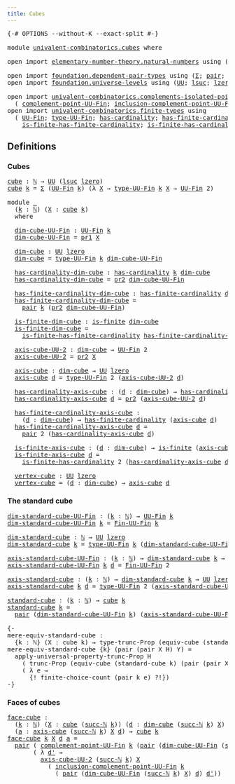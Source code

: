 ```yaml
---
title: Cubes
---
```


<pre class="Agda"><a id="31" class="Symbol">{-#</a> <a id="35" class="Keyword">OPTIONS</a> <a id="43" class="Pragma">--without-K</a> <a id="55" class="Pragma">--exact-split</a> <a id="69" class="Symbol">#-}</a>

<a id="74" class="Keyword">module</a> <a id="81" href="univalent-combinatorics.cubes.html" class="Module">univalent-combinatorics.cubes</a> <a id="111" class="Keyword">where</a>

<a id="118" class="Keyword">open</a> <a id="123" class="Keyword">import</a> <a id="130" href="elementary-number-theory.natural-numbers.html" class="Module">elementary-number-theory.natural-numbers</a> <a id="171" class="Keyword">using</a> <a id="177" class="Symbol">(</a><a id="178" href="elementary-number-theory.natural-numbers.html#1530" class="Datatype">ℕ</a><a id="179" class="Symbol">;</a> <a id="181" href="elementary-number-theory.natural-numbers.html#1551" class="InductiveConstructor">zero-ℕ</a><a id="187" class="Symbol">;</a> <a id="189" href="elementary-number-theory.natural-numbers.html#1564" class="InductiveConstructor">succ-ℕ</a><a id="195" class="Symbol">)</a>

<a id="198" class="Keyword">open</a> <a id="203" class="Keyword">import</a> <a id="210" href="foundation.dependent-pair-types.html" class="Module">foundation.dependent-pair-types</a> <a id="242" class="Keyword">using</a> <a id="248" class="Symbol">(</a><a id="249" href="foundation-core.dependent-pair-types.html#515" class="Record">Σ</a><a id="250" class="Symbol">;</a> <a id="252" href="foundation-core.dependent-pair-types.html#588" class="InductiveConstructor">pair</a><a id="256" class="Symbol">;</a> <a id="258" href="foundation-core.dependent-pair-types.html#605" class="Field">pr1</a><a id="261" class="Symbol">;</a> <a id="263" href="foundation-core.dependent-pair-types.html#617" class="Field">pr2</a><a id="266" class="Symbol">)</a>
<a id="268" class="Keyword">open</a> <a id="273" class="Keyword">import</a> <a id="280" href="foundation.universe-levels.html" class="Module">foundation.universe-levels</a> <a id="307" class="Keyword">using</a> <a id="313" class="Symbol">(</a><a id="314" href="foundation-core.universe-levels.html#235" class="Primitive">UU</a><a id="316" class="Symbol">;</a> <a id="318" href="Agda.Primitive.html#780" class="Primitive">lsuc</a><a id="322" class="Symbol">;</a> <a id="324" href="Agda.Primitive.html#764" class="Primitive">lzero</a><a id="329" class="Symbol">)</a>

<a id="332" class="Keyword">open</a> <a id="337" class="Keyword">import</a> <a id="344" href="univalent-combinatorics.complements-isolated-points.html" class="Module">univalent-combinatorics.complements-isolated-points</a> <a id="396" class="Keyword">using</a>
  <a id="404" class="Symbol">(</a> <a id="406" href="univalent-combinatorics.complements-isolated-points.html#4996" class="Function">complement-point-UU-Fin</a><a id="429" class="Symbol">;</a> <a id="431" href="univalent-combinatorics.complements-isolated-points.html#5153" class="Function">inclusion-complement-point-UU-Fin</a><a id="464" class="Symbol">)</a>
<a id="466" class="Keyword">open</a> <a id="471" class="Keyword">import</a> <a id="478" href="univalent-combinatorics.finite-types.html" class="Module">univalent-combinatorics.finite-types</a> <a id="515" class="Keyword">using</a>
  <a id="523" class="Symbol">(</a> <a id="525" href="univalent-combinatorics.finite-types.html#5852" class="Function">UU-Fin</a><a id="531" class="Symbol">;</a> <a id="533" href="univalent-combinatorics.finite-types.html#5914" class="Function">type-UU-Fin</a><a id="544" class="Symbol">;</a> <a id="546" href="univalent-combinatorics.finite-types.html#5208" class="Function">has-cardinality</a><a id="561" class="Symbol">;</a> <a id="563" href="univalent-combinatorics.finite-types.html#6177" class="Function">has-finite-cardinality</a><a id="585" class="Symbol">;</a> <a id="587" href="univalent-combinatorics.finite-types.html#4134" class="Function">is-finite</a><a id="596" class="Symbol">;</a>
    <a id="602" href="univalent-combinatorics.finite-types.html#11762" class="Function">is-finite-has-finite-cardinality</a><a id="634" class="Symbol">;</a> <a id="636" href="univalent-combinatorics.finite-types.html#12012" class="Function">is-finite-has-cardinality</a><a id="661" class="Symbol">;</a> <a id="663" href="univalent-combinatorics.finite-types.html#9696" class="Function">Fin-UU-Fin</a><a id="673" class="Symbol">)</a>
</pre>
## Definitions

### Cubes

<pre class="Agda"><a id="cube"></a><a id="715" href="univalent-combinatorics.cubes.html#715" class="Function">cube</a> <a id="720" class="Symbol">:</a> <a id="722" href="elementary-number-theory.natural-numbers.html#1530" class="Datatype">ℕ</a> <a id="724" class="Symbol">→</a> <a id="726" href="foundation-core.universe-levels.html#235" class="Primitive">UU</a> <a id="729" class="Symbol">(</a><a id="730" href="Agda.Primitive.html#780" class="Primitive">lsuc</a> <a id="735" href="Agda.Primitive.html#764" class="Primitive">lzero</a><a id="740" class="Symbol">)</a>
<a id="742" href="univalent-combinatorics.cubes.html#715" class="Function">cube</a> <a id="747" href="univalent-combinatorics.cubes.html#747" class="Bound">k</a> <a id="749" class="Symbol">=</a> <a id="751" href="foundation-core.dependent-pair-types.html#515" class="Record">Σ</a> <a id="753" class="Symbol">(</a><a id="754" href="univalent-combinatorics.finite-types.html#5852" class="Function">UU-Fin</a> <a id="761" href="univalent-combinatorics.cubes.html#747" class="Bound">k</a><a id="762" class="Symbol">)</a> <a id="764" class="Symbol">(λ</a> <a id="767" href="univalent-combinatorics.cubes.html#767" class="Bound">X</a> <a id="769" class="Symbol">→</a> <a id="771" href="univalent-combinatorics.finite-types.html#5914" class="Function">type-UU-Fin</a> <a id="783" href="univalent-combinatorics.cubes.html#747" class="Bound">k</a> <a id="785" href="univalent-combinatorics.cubes.html#767" class="Bound">X</a> <a id="787" class="Symbol">→</a> <a id="789" href="univalent-combinatorics.finite-types.html#5852" class="Function">UU-Fin</a> <a id="796" class="Number">2</a><a id="797" class="Symbol">)</a>

<a id="800" class="Keyword">module</a> <a id="807" href="univalent-combinatorics.cubes.html#807" class="Module">_</a>
  <a id="811" class="Symbol">(</a><a id="812" href="univalent-combinatorics.cubes.html#812" class="Bound">k</a> <a id="814" class="Symbol">:</a> <a id="816" href="elementary-number-theory.natural-numbers.html#1530" class="Datatype">ℕ</a><a id="817" class="Symbol">)</a> <a id="819" class="Symbol">(</a><a id="820" href="univalent-combinatorics.cubes.html#820" class="Bound">X</a> <a id="822" class="Symbol">:</a> <a id="824" href="univalent-combinatorics.cubes.html#715" class="Function">cube</a> <a id="829" href="univalent-combinatorics.cubes.html#812" class="Bound">k</a><a id="830" class="Symbol">)</a>
  <a id="834" class="Keyword">where</a>
  
  <a id="845" href="univalent-combinatorics.cubes.html#845" class="Function">dim-cube-UU-Fin</a> <a id="861" class="Symbol">:</a> <a id="863" href="univalent-combinatorics.finite-types.html#5852" class="Function">UU-Fin</a> <a id="870" href="univalent-combinatorics.cubes.html#812" class="Bound">k</a>
  <a id="874" href="univalent-combinatorics.cubes.html#845" class="Function">dim-cube-UU-Fin</a> <a id="890" class="Symbol">=</a> <a id="892" href="foundation-core.dependent-pair-types.html#605" class="Field">pr1</a> <a id="896" href="univalent-combinatorics.cubes.html#820" class="Bound">X</a>

  <a id="901" href="univalent-combinatorics.cubes.html#901" class="Function">dim-cube</a> <a id="910" class="Symbol">:</a> <a id="912" href="foundation-core.universe-levels.html#235" class="Primitive">UU</a> <a id="915" href="Agda.Primitive.html#764" class="Primitive">lzero</a>
  <a id="923" href="univalent-combinatorics.cubes.html#901" class="Function">dim-cube</a> <a id="932" class="Symbol">=</a> <a id="934" href="univalent-combinatorics.finite-types.html#5914" class="Function">type-UU-Fin</a> <a id="946" href="univalent-combinatorics.cubes.html#812" class="Bound">k</a> <a id="948" href="univalent-combinatorics.cubes.html#845" class="Function">dim-cube-UU-Fin</a>

  <a id="967" href="univalent-combinatorics.cubes.html#967" class="Function">has-cardinality-dim-cube</a> <a id="992" class="Symbol">:</a> <a id="994" href="univalent-combinatorics.finite-types.html#5208" class="Function">has-cardinality</a> <a id="1010" href="univalent-combinatorics.cubes.html#812" class="Bound">k</a> <a id="1012" href="univalent-combinatorics.cubes.html#901" class="Function">dim-cube</a>
  <a id="1023" href="univalent-combinatorics.cubes.html#967" class="Function">has-cardinality-dim-cube</a> <a id="1048" class="Symbol">=</a> <a id="1050" href="foundation-core.dependent-pair-types.html#617" class="Field">pr2</a> <a id="1054" href="univalent-combinatorics.cubes.html#845" class="Function">dim-cube-UU-Fin</a>

  <a id="1073" href="univalent-combinatorics.cubes.html#1073" class="Function">has-finite-cardinality-dim-cube</a> <a id="1105" class="Symbol">:</a> <a id="1107" href="univalent-combinatorics.finite-types.html#6177" class="Function">has-finite-cardinality</a> <a id="1130" href="univalent-combinatorics.cubes.html#901" class="Function">dim-cube</a>
  <a id="1141" href="univalent-combinatorics.cubes.html#1073" class="Function">has-finite-cardinality-dim-cube</a> <a id="1173" class="Symbol">=</a>
    <a id="1179" href="foundation-core.dependent-pair-types.html#588" class="InductiveConstructor">pair</a> <a id="1184" href="univalent-combinatorics.cubes.html#812" class="Bound">k</a> <a id="1186" class="Symbol">(</a><a id="1187" href="foundation-core.dependent-pair-types.html#617" class="Field">pr2</a> <a id="1191" href="univalent-combinatorics.cubes.html#845" class="Function">dim-cube-UU-Fin</a><a id="1206" class="Symbol">)</a>

  <a id="1211" href="univalent-combinatorics.cubes.html#1211" class="Function">is-finite-dim-cube</a> <a id="1230" class="Symbol">:</a> <a id="1232" href="univalent-combinatorics.finite-types.html#4134" class="Function">is-finite</a> <a id="1242" href="univalent-combinatorics.cubes.html#901" class="Function">dim-cube</a>
  <a id="1253" href="univalent-combinatorics.cubes.html#1211" class="Function">is-finite-dim-cube</a> <a id="1272" class="Symbol">=</a>
    <a id="1278" href="univalent-combinatorics.finite-types.html#11762" class="Function">is-finite-has-finite-cardinality</a> <a id="1311" href="univalent-combinatorics.cubes.html#1073" class="Function">has-finite-cardinality-dim-cube</a>

  <a id="1346" href="univalent-combinatorics.cubes.html#1346" class="Function">axis-cube-UU-2</a> <a id="1361" class="Symbol">:</a> <a id="1363" href="univalent-combinatorics.cubes.html#901" class="Function">dim-cube</a> <a id="1372" class="Symbol">→</a> <a id="1374" href="univalent-combinatorics.finite-types.html#5852" class="Function">UU-Fin</a> <a id="1381" class="Number">2</a>
  <a id="1385" href="univalent-combinatorics.cubes.html#1346" class="Function">axis-cube-UU-2</a> <a id="1400" class="Symbol">=</a> <a id="1402" href="foundation-core.dependent-pair-types.html#617" class="Field">pr2</a> <a id="1406" href="univalent-combinatorics.cubes.html#820" class="Bound">X</a>

  <a id="1411" href="univalent-combinatorics.cubes.html#1411" class="Function">axis-cube</a> <a id="1421" class="Symbol">:</a> <a id="1423" href="univalent-combinatorics.cubes.html#901" class="Function">dim-cube</a> <a id="1432" class="Symbol">→</a> <a id="1434" href="foundation-core.universe-levels.html#235" class="Primitive">UU</a> <a id="1437" href="Agda.Primitive.html#764" class="Primitive">lzero</a>
  <a id="1445" href="univalent-combinatorics.cubes.html#1411" class="Function">axis-cube</a> <a id="1455" href="univalent-combinatorics.cubes.html#1455" class="Bound">d</a> <a id="1457" class="Symbol">=</a> <a id="1459" href="univalent-combinatorics.finite-types.html#5914" class="Function">type-UU-Fin</a> <a id="1471" class="Number">2</a> <a id="1473" class="Symbol">(</a><a id="1474" href="univalent-combinatorics.cubes.html#1346" class="Function">axis-cube-UU-2</a> <a id="1489" href="univalent-combinatorics.cubes.html#1455" class="Bound">d</a><a id="1490" class="Symbol">)</a>

  <a id="1495" href="univalent-combinatorics.cubes.html#1495" class="Function">has-cardinality-axis-cube</a> <a id="1521" class="Symbol">:</a> <a id="1523" class="Symbol">(</a><a id="1524" href="univalent-combinatorics.cubes.html#1524" class="Bound">d</a> <a id="1526" class="Symbol">:</a> <a id="1528" href="univalent-combinatorics.cubes.html#901" class="Function">dim-cube</a><a id="1536" class="Symbol">)</a> <a id="1538" class="Symbol">→</a> <a id="1540" href="univalent-combinatorics.finite-types.html#5208" class="Function">has-cardinality</a> <a id="1556" class="Number">2</a> <a id="1558" class="Symbol">(</a><a id="1559" href="univalent-combinatorics.cubes.html#1411" class="Function">axis-cube</a> <a id="1569" href="univalent-combinatorics.cubes.html#1524" class="Bound">d</a><a id="1570" class="Symbol">)</a>
  <a id="1574" href="univalent-combinatorics.cubes.html#1495" class="Function">has-cardinality-axis-cube</a> <a id="1600" href="univalent-combinatorics.cubes.html#1600" class="Bound">d</a> <a id="1602" class="Symbol">=</a> <a id="1604" href="foundation-core.dependent-pair-types.html#617" class="Field">pr2</a> <a id="1608" class="Symbol">(</a><a id="1609" href="univalent-combinatorics.cubes.html#1346" class="Function">axis-cube-UU-2</a> <a id="1624" href="univalent-combinatorics.cubes.html#1600" class="Bound">d</a><a id="1625" class="Symbol">)</a>

  <a id="1630" href="univalent-combinatorics.cubes.html#1630" class="Function">has-finite-cardinality-axis-cube</a> <a id="1663" class="Symbol">:</a>
    <a id="1669" class="Symbol">(</a><a id="1670" href="univalent-combinatorics.cubes.html#1670" class="Bound">d</a> <a id="1672" class="Symbol">:</a> <a id="1674" href="univalent-combinatorics.cubes.html#901" class="Function">dim-cube</a><a id="1682" class="Symbol">)</a> <a id="1684" class="Symbol">→</a> <a id="1686" href="univalent-combinatorics.finite-types.html#6177" class="Function">has-finite-cardinality</a> <a id="1709" class="Symbol">(</a><a id="1710" href="univalent-combinatorics.cubes.html#1411" class="Function">axis-cube</a> <a id="1720" href="univalent-combinatorics.cubes.html#1670" class="Bound">d</a><a id="1721" class="Symbol">)</a>
  <a id="1725" href="univalent-combinatorics.cubes.html#1630" class="Function">has-finite-cardinality-axis-cube</a> <a id="1758" href="univalent-combinatorics.cubes.html#1758" class="Bound">d</a> <a id="1760" class="Symbol">=</a>
    <a id="1766" href="foundation-core.dependent-pair-types.html#588" class="InductiveConstructor">pair</a> <a id="1771" class="Number">2</a> <a id="1773" class="Symbol">(</a><a id="1774" href="univalent-combinatorics.cubes.html#1495" class="Function">has-cardinality-axis-cube</a> <a id="1800" href="univalent-combinatorics.cubes.html#1758" class="Bound">d</a><a id="1801" class="Symbol">)</a>

  <a id="1806" href="univalent-combinatorics.cubes.html#1806" class="Function">is-finite-axis-cube</a> <a id="1826" class="Symbol">:</a> <a id="1828" class="Symbol">(</a><a id="1829" href="univalent-combinatorics.cubes.html#1829" class="Bound">d</a> <a id="1831" class="Symbol">:</a> <a id="1833" href="univalent-combinatorics.cubes.html#901" class="Function">dim-cube</a><a id="1841" class="Symbol">)</a> <a id="1843" class="Symbol">→</a> <a id="1845" href="univalent-combinatorics.finite-types.html#4134" class="Function">is-finite</a> <a id="1855" class="Symbol">(</a><a id="1856" href="univalent-combinatorics.cubes.html#1411" class="Function">axis-cube</a> <a id="1866" href="univalent-combinatorics.cubes.html#1829" class="Bound">d</a><a id="1867" class="Symbol">)</a>
  <a id="1871" href="univalent-combinatorics.cubes.html#1806" class="Function">is-finite-axis-cube</a> <a id="1891" href="univalent-combinatorics.cubes.html#1891" class="Bound">d</a> <a id="1893" class="Symbol">=</a>
    <a id="1899" href="univalent-combinatorics.finite-types.html#12012" class="Function">is-finite-has-cardinality</a> <a id="1925" class="Number">2</a> <a id="1927" class="Symbol">(</a><a id="1928" href="univalent-combinatorics.cubes.html#1495" class="Function">has-cardinality-axis-cube</a> <a id="1954" href="univalent-combinatorics.cubes.html#1891" class="Bound">d</a><a id="1955" class="Symbol">)</a>

  <a id="1960" href="univalent-combinatorics.cubes.html#1960" class="Function">vertex-cube</a> <a id="1972" class="Symbol">:</a> <a id="1974" href="foundation-core.universe-levels.html#235" class="Primitive">UU</a> <a id="1977" href="Agda.Primitive.html#764" class="Primitive">lzero</a>
  <a id="1985" href="univalent-combinatorics.cubes.html#1960" class="Function">vertex-cube</a> <a id="1997" class="Symbol">=</a> <a id="1999" class="Symbol">(</a><a id="2000" href="univalent-combinatorics.cubes.html#2000" class="Bound">d</a> <a id="2002" class="Symbol">:</a> <a id="2004" href="univalent-combinatorics.cubes.html#901" class="Function">dim-cube</a><a id="2012" class="Symbol">)</a> <a id="2014" class="Symbol">→</a> <a id="2016" href="univalent-combinatorics.cubes.html#1411" class="Function">axis-cube</a> <a id="2026" href="univalent-combinatorics.cubes.html#2000" class="Bound">d</a>
</pre>
### The standard cube

<pre class="Agda"><a id="dim-standard-cube-UU-Fin"></a><a id="2064" href="univalent-combinatorics.cubes.html#2064" class="Function">dim-standard-cube-UU-Fin</a> <a id="2089" class="Symbol">:</a> <a id="2091" class="Symbol">(</a><a id="2092" href="univalent-combinatorics.cubes.html#2092" class="Bound">k</a> <a id="2094" class="Symbol">:</a> <a id="2096" href="elementary-number-theory.natural-numbers.html#1530" class="Datatype">ℕ</a><a id="2097" class="Symbol">)</a> <a id="2099" class="Symbol">→</a> <a id="2101" href="univalent-combinatorics.finite-types.html#5852" class="Function">UU-Fin</a> <a id="2108" href="univalent-combinatorics.cubes.html#2092" class="Bound">k</a>
<a id="2110" href="univalent-combinatorics.cubes.html#2064" class="Function">dim-standard-cube-UU-Fin</a> <a id="2135" href="univalent-combinatorics.cubes.html#2135" class="Bound">k</a> <a id="2137" class="Symbol">=</a> <a id="2139" href="univalent-combinatorics.finite-types.html#9696" class="Function">Fin-UU-Fin</a> <a id="2150" href="univalent-combinatorics.cubes.html#2135" class="Bound">k</a>

<a id="dim-standard-cube"></a><a id="2153" href="univalent-combinatorics.cubes.html#2153" class="Function">dim-standard-cube</a> <a id="2171" class="Symbol">:</a> <a id="2173" href="elementary-number-theory.natural-numbers.html#1530" class="Datatype">ℕ</a> <a id="2175" class="Symbol">→</a> <a id="2177" href="foundation-core.universe-levels.html#235" class="Primitive">UU</a> <a id="2180" href="Agda.Primitive.html#764" class="Primitive">lzero</a>
<a id="2186" href="univalent-combinatorics.cubes.html#2153" class="Function">dim-standard-cube</a> <a id="2204" href="univalent-combinatorics.cubes.html#2204" class="Bound">k</a> <a id="2206" class="Symbol">=</a> <a id="2208" href="univalent-combinatorics.finite-types.html#5914" class="Function">type-UU-Fin</a> <a id="2220" href="univalent-combinatorics.cubes.html#2204" class="Bound">k</a> <a id="2222" class="Symbol">(</a><a id="2223" href="univalent-combinatorics.cubes.html#2064" class="Function">dim-standard-cube-UU-Fin</a> <a id="2248" href="univalent-combinatorics.cubes.html#2204" class="Bound">k</a><a id="2249" class="Symbol">)</a>

<a id="axis-standard-cube-UU-Fin"></a><a id="2252" href="univalent-combinatorics.cubes.html#2252" class="Function">axis-standard-cube-UU-Fin</a> <a id="2278" class="Symbol">:</a> <a id="2280" class="Symbol">(</a><a id="2281" href="univalent-combinatorics.cubes.html#2281" class="Bound">k</a> <a id="2283" class="Symbol">:</a> <a id="2285" href="elementary-number-theory.natural-numbers.html#1530" class="Datatype">ℕ</a><a id="2286" class="Symbol">)</a> <a id="2288" class="Symbol">→</a> <a id="2290" href="univalent-combinatorics.cubes.html#2153" class="Function">dim-standard-cube</a> <a id="2308" href="univalent-combinatorics.cubes.html#2281" class="Bound">k</a> <a id="2310" class="Symbol">→</a> <a id="2312" href="univalent-combinatorics.finite-types.html#5852" class="Function">UU-Fin</a> <a id="2319" class="Number">2</a>
<a id="2321" href="univalent-combinatorics.cubes.html#2252" class="Function">axis-standard-cube-UU-Fin</a> <a id="2347" href="univalent-combinatorics.cubes.html#2347" class="Bound">k</a> <a id="2349" href="univalent-combinatorics.cubes.html#2349" class="Bound">d</a> <a id="2351" class="Symbol">=</a> <a id="2353" href="univalent-combinatorics.finite-types.html#9696" class="Function">Fin-UU-Fin</a> <a id="2364" class="Number">2</a>

<a id="axis-standard-cube"></a><a id="2367" href="univalent-combinatorics.cubes.html#2367" class="Function">axis-standard-cube</a> <a id="2386" class="Symbol">:</a> <a id="2388" class="Symbol">(</a><a id="2389" href="univalent-combinatorics.cubes.html#2389" class="Bound">k</a> <a id="2391" class="Symbol">:</a> <a id="2393" href="elementary-number-theory.natural-numbers.html#1530" class="Datatype">ℕ</a><a id="2394" class="Symbol">)</a> <a id="2396" class="Symbol">→</a> <a id="2398" href="univalent-combinatorics.cubes.html#2153" class="Function">dim-standard-cube</a> <a id="2416" href="univalent-combinatorics.cubes.html#2389" class="Bound">k</a> <a id="2418" class="Symbol">→</a> <a id="2420" href="foundation-core.universe-levels.html#235" class="Primitive">UU</a> <a id="2423" href="Agda.Primitive.html#764" class="Primitive">lzero</a>
<a id="2429" href="univalent-combinatorics.cubes.html#2367" class="Function">axis-standard-cube</a> <a id="2448" href="univalent-combinatorics.cubes.html#2448" class="Bound">k</a> <a id="2450" href="univalent-combinatorics.cubes.html#2450" class="Bound">d</a> <a id="2452" class="Symbol">=</a> <a id="2454" href="univalent-combinatorics.finite-types.html#5914" class="Function">type-UU-Fin</a> <a id="2466" class="Number">2</a> <a id="2468" class="Symbol">(</a><a id="2469" href="univalent-combinatorics.cubes.html#2252" class="Function">axis-standard-cube-UU-Fin</a> <a id="2495" href="univalent-combinatorics.cubes.html#2448" class="Bound">k</a> <a id="2497" href="univalent-combinatorics.cubes.html#2450" class="Bound">d</a><a id="2498" class="Symbol">)</a>

<a id="standard-cube"></a><a id="2501" href="univalent-combinatorics.cubes.html#2501" class="Function">standard-cube</a> <a id="2515" class="Symbol">:</a> <a id="2517" class="Symbol">(</a><a id="2518" href="univalent-combinatorics.cubes.html#2518" class="Bound">k</a> <a id="2520" class="Symbol">:</a> <a id="2522" href="elementary-number-theory.natural-numbers.html#1530" class="Datatype">ℕ</a><a id="2523" class="Symbol">)</a> <a id="2525" class="Symbol">→</a> <a id="2527" href="univalent-combinatorics.cubes.html#715" class="Function">cube</a> <a id="2532" href="univalent-combinatorics.cubes.html#2518" class="Bound">k</a>
<a id="2534" href="univalent-combinatorics.cubes.html#2501" class="Function">standard-cube</a> <a id="2548" href="univalent-combinatorics.cubes.html#2548" class="Bound">k</a> <a id="2550" class="Symbol">=</a>
  <a id="2554" href="foundation-core.dependent-pair-types.html#588" class="InductiveConstructor">pair</a> <a id="2559" class="Symbol">(</a><a id="2560" href="univalent-combinatorics.cubes.html#2064" class="Function">dim-standard-cube-UU-Fin</a> <a id="2585" href="univalent-combinatorics.cubes.html#2548" class="Bound">k</a><a id="2586" class="Symbol">)</a> <a id="2588" class="Symbol">(</a><a id="2589" href="univalent-combinatorics.cubes.html#2252" class="Function">axis-standard-cube-UU-Fin</a> <a id="2615" href="univalent-combinatorics.cubes.html#2548" class="Bound">k</a><a id="2616" class="Symbol">)</a>

<a id="2619" class="Comment">{-
mere-equiv-standard-cube :
  {k : ℕ} (X : cube k) → type-trunc-Prop (equiv-cube (standard-cube k) X)
mere-equiv-standard-cube {k} (pair (pair X H) Y) =
  apply-universal-property-trunc-Prop H
    ( trunc-Prop (equiv-cube (standard-cube k) (pair (pair X H) Y)))
    ( λ e →
      {! finite-choice-count (pair k e) ?!})
-}</a>
</pre>
### Faces of cubes

<pre class="Agda"><a id="face-cube"></a><a id="2976" href="univalent-combinatorics.cubes.html#2976" class="Function">face-cube</a> <a id="2986" class="Symbol">:</a>
  <a id="2990" class="Symbol">(</a><a id="2991" href="univalent-combinatorics.cubes.html#2991" class="Bound">k</a> <a id="2993" class="Symbol">:</a> <a id="2995" href="elementary-number-theory.natural-numbers.html#1530" class="Datatype">ℕ</a><a id="2996" class="Symbol">)</a> <a id="2998" class="Symbol">(</a><a id="2999" href="univalent-combinatorics.cubes.html#2999" class="Bound">X</a> <a id="3001" class="Symbol">:</a> <a id="3003" href="univalent-combinatorics.cubes.html#715" class="Function">cube</a> <a id="3008" class="Symbol">(</a><a id="3009" href="elementary-number-theory.natural-numbers.html#1564" class="InductiveConstructor">succ-ℕ</a> <a id="3016" href="univalent-combinatorics.cubes.html#2991" class="Bound">k</a><a id="3017" class="Symbol">))</a> <a id="3020" class="Symbol">(</a><a id="3021" href="univalent-combinatorics.cubes.html#3021" class="Bound">d</a> <a id="3023" class="Symbol">:</a> <a id="3025" href="univalent-combinatorics.cubes.html#901" class="Function">dim-cube</a> <a id="3034" class="Symbol">(</a><a id="3035" href="elementary-number-theory.natural-numbers.html#1564" class="InductiveConstructor">succ-ℕ</a> <a id="3042" href="univalent-combinatorics.cubes.html#2991" class="Bound">k</a><a id="3043" class="Symbol">)</a> <a id="3045" href="univalent-combinatorics.cubes.html#2999" class="Bound">X</a><a id="3046" class="Symbol">)</a>
  <a id="3050" class="Symbol">(</a><a id="3051" href="univalent-combinatorics.cubes.html#3051" class="Bound">a</a> <a id="3053" class="Symbol">:</a> <a id="3055" href="univalent-combinatorics.cubes.html#1411" class="Function">axis-cube</a> <a id="3065" class="Symbol">(</a><a id="3066" href="elementary-number-theory.natural-numbers.html#1564" class="InductiveConstructor">succ-ℕ</a> <a id="3073" href="univalent-combinatorics.cubes.html#2991" class="Bound">k</a><a id="3074" class="Symbol">)</a> <a id="3076" href="univalent-combinatorics.cubes.html#2999" class="Bound">X</a> <a id="3078" href="univalent-combinatorics.cubes.html#3021" class="Bound">d</a><a id="3079" class="Symbol">)</a> <a id="3081" class="Symbol">→</a> <a id="3083" href="univalent-combinatorics.cubes.html#715" class="Function">cube</a> <a id="3088" href="univalent-combinatorics.cubes.html#2991" class="Bound">k</a>
<a id="3090" href="univalent-combinatorics.cubes.html#2976" class="Function">face-cube</a> <a id="3100" href="univalent-combinatorics.cubes.html#3100" class="Bound">k</a> <a id="3102" href="univalent-combinatorics.cubes.html#3102" class="Bound">X</a> <a id="3104" href="univalent-combinatorics.cubes.html#3104" class="Bound">d</a> <a id="3106" href="univalent-combinatorics.cubes.html#3106" class="Bound">a</a> <a id="3108" class="Symbol">=</a>
  <a id="3112" href="foundation-core.dependent-pair-types.html#588" class="InductiveConstructor">pair</a> <a id="3117" class="Symbol">(</a> <a id="3119" href="univalent-combinatorics.complements-isolated-points.html#4996" class="Function">complement-point-UU-Fin</a> <a id="3143" href="univalent-combinatorics.cubes.html#3100" class="Bound">k</a> <a id="3145" class="Symbol">(</a><a id="3146" href="foundation-core.dependent-pair-types.html#588" class="InductiveConstructor">pair</a> <a id="3151" class="Symbol">(</a><a id="3152" href="univalent-combinatorics.cubes.html#845" class="Function">dim-cube-UU-Fin</a> <a id="3168" class="Symbol">(</a><a id="3169" href="elementary-number-theory.natural-numbers.html#1564" class="InductiveConstructor">succ-ℕ</a> <a id="3176" href="univalent-combinatorics.cubes.html#3100" class="Bound">k</a><a id="3177" class="Symbol">)</a> <a id="3179" href="univalent-combinatorics.cubes.html#3102" class="Bound">X</a><a id="3180" class="Symbol">)</a> <a id="3182" href="univalent-combinatorics.cubes.html#3104" class="Bound">d</a><a id="3183" class="Symbol">))</a>
       <a id="3193" class="Symbol">(</a> <a id="3195" class="Symbol">λ</a> <a id="3197" href="univalent-combinatorics.cubes.html#3197" class="Bound">d&#39;</a> <a id="3200" class="Symbol">→</a>
         <a id="3211" href="univalent-combinatorics.cubes.html#1346" class="Function">axis-cube-UU-2</a> <a id="3226" class="Symbol">(</a><a id="3227" href="elementary-number-theory.natural-numbers.html#1564" class="InductiveConstructor">succ-ℕ</a> <a id="3234" href="univalent-combinatorics.cubes.html#3100" class="Bound">k</a><a id="3235" class="Symbol">)</a> <a id="3237" href="univalent-combinatorics.cubes.html#3102" class="Bound">X</a>
           <a id="3250" class="Symbol">(</a> <a id="3252" href="univalent-combinatorics.complements-isolated-points.html#5153" class="Function">inclusion-complement-point-UU-Fin</a> <a id="3286" href="univalent-combinatorics.cubes.html#3100" class="Bound">k</a>
             <a id="3301" class="Symbol">(</a> <a id="3303" href="foundation-core.dependent-pair-types.html#588" class="InductiveConstructor">pair</a> <a id="3308" class="Symbol">(</a><a id="3309" href="univalent-combinatorics.cubes.html#845" class="Function">dim-cube-UU-Fin</a> <a id="3325" class="Symbol">(</a><a id="3326" href="elementary-number-theory.natural-numbers.html#1564" class="InductiveConstructor">succ-ℕ</a> <a id="3333" href="univalent-combinatorics.cubes.html#3100" class="Bound">k</a><a id="3334" class="Symbol">)</a> <a id="3336" href="univalent-combinatorics.cubes.html#3102" class="Bound">X</a><a id="3337" class="Symbol">)</a> <a id="3339" href="univalent-combinatorics.cubes.html#3104" class="Bound">d</a><a id="3340" class="Symbol">)</a> <a id="3342" href="univalent-combinatorics.cubes.html#3197" class="Bound">d&#39;</a><a id="3344" class="Symbol">))</a>
</pre>